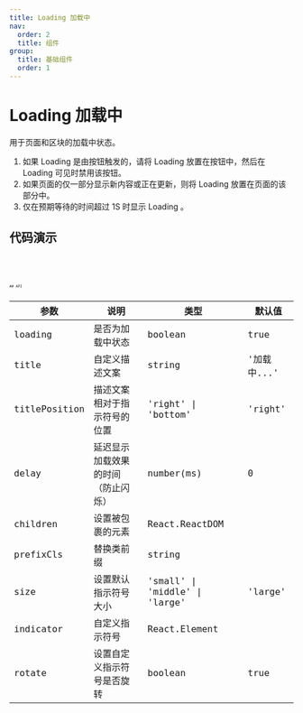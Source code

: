 ```yaml
---
title: Loading 加载中
nav:
  order: 2
  title: 组件
group:
  title: 基础组件
  order: 1
---
```


# Loading 加载中

用于页面和区块的加载中状态。

1. 如果 Loading 是由按钮触发的，请将 Loading 放置在按钮中，然后在 Loading 可见时禁用该按钮。
2. 如果页面的仅一部分显示新内容或正在更新，则将 Loading 放置在页面的该部分中。
3. 仅在预期等待的时间超过 1S 时显示 Loading 。

## 代码演示

<code src='./demos/base.tsx' title='基础' desc='可以设置文字显示的位置，也可以不显示文字' />
<code src='./demos/size.tsx' title='尺寸' desc='可以设置可以设置三种尺寸' />
<code src='./demos/wrapper.tsx' title='赋予内容加载状态' desc='可以直接把内容嵌入到Loading中，将现有容器变为加载状态。' />
<code src='./demos/debounce.tsx' title='延时' desc='延迟显示 loading 效果。当 spinning 状态在 delay 时间内结束，则不显示 loading 状态。' />
<code src='./demos/indicator.tsx' title='自定义符号' desc='替换默认的加载图形，可以是任意的元素' />
## API

| 参数          | 说明                               | 类型                           | 默认值      |
| ------------- | ---------------------------------- | ------------------------------ | ----------- |
| loading       | 是否为加载中状态                   | boolean                        | true        |
| title         | 自定义描述文案                     | string                         | '加载中...' |
| titlePosition | 描述文案相对于指示符号的位置       | 'right' \| 'bottom'            | 'right'     |
| delay         | 延迟显示加载效果的时间（防止闪烁） | number(ms)                     | 0           |
| children      | 设置被包裹的元素                   | React.ReactDOM                 |             |
| prefixCls     | 替换类前缀                         | string                         |             |
| size          | 设置默认指示符号大小               | 'small' \| 'middle' \| 'large' | 'large'     |
| indicator     | 自定义指示符号                     | React.Element                  |             |
| rotate        | 设置自定义指示符号是否旋转         | boolean                        | true        |
